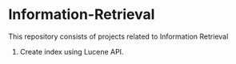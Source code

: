 # Information-Retrieval
This repository consists of projects related to Information Retrieval

1. Create index using Lucene API.
